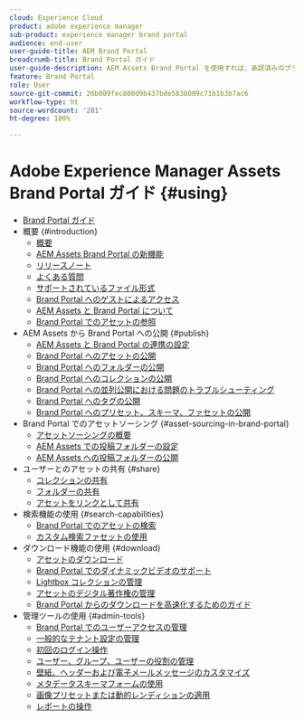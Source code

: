 ```yaml
---
cloud: Experience Cloud
product: adobe experience manager
sub-product: experience manager brand portal
audience: end-user
user-guide-title: AEM Brand Portal
breadcrumb-title: Brand Portal ガイド
user-guide-description: AEM Assets Brand Portal を使用すれば、承認済みのブランドアセットや製品アセットを外部の代理店、パートナー、内部チーム、販売店などへとダウンロードで安全に配布し、マーケティングニーズに応えることができます。
feature: Brand Portal
role: User
source-git-commit: 26b009fec800d9b437bde5838009c71b1b3b7ac6
workflow-type: ht
source-wordcount: '281'
ht-degree: 100%

---
```



# Adobe Experience Manager Assets Brand Portal ガイド {#using}

+ [Brand Portal ガイド](using/home.md)
+ 概要 {#introduction}
   + [概要](using/brand-portal.md)
   + [AEM Assets Brand Portal の新機能](using/whats-new.md)
   + [リリースノート](using/brand-portal-release-notes.md)
   + [よくある質問](using/brand-portal-faqs.md)
   + [サポートされているファイル形式](using/brand-portal-supported-formats.md)
   + [Brand Portal へのゲストによるアクセス](using/guest-access.md)
   + [AEM Assets と Brand Portal について](https://docs.adobe.com/content/help/ja-JP/experience-manager-brand-portal/using/home.html)
   + [Brand Portal でのアセットの参照](using/browse-assets-brand-portal.md)
+ AEM Assets から Brand Portal への公開 {#publish}
   + [AEM Assets と Brand Portal の連携の設定](using/configure-aem-assets-with-brand-portal.md)
   + [Brand Portal へのアセットの公開](https://docs.adobe.com/content/help/ja-JP/experience-manager-65/assets/brandportal/brand-portal-publish-assets.html)
   + [Brand Portal へのフォルダーの公開](https://docs.adobe.com/content/help/ja-JP/experience-manager-65/assets/brandportal/brand-portal-publish-folder.html)
   + [Brand Portal へのコレクションの公開](https://docs.adobe.com/content/help/ja-JP/experience-manager-65/assets/brandportal/brand-portal-publish-collection.html)
   + [Brand Portal への並列公開における問題のトラブルシューティング](using/troubleshoot-parallel-publishing.md)
   + [Brand Portal へのタグの公開](using/brand-portal-publish-tags.md)
   + [Brand Portal へのプリセット、スキーマ、ファセットの公開](using/publish-schema-search-facets-presets.md)
+ Brand Portal でのアセットソーシング {#asset-sourcing-in-brand-portal}
   + [アセットソーシングの概要](using/brand-portal-asset-sourcing.md)
   + [AEM Assets での投稿フォルダーの設定](using/brand-portal-publish-contribution-folder-to-brand-portal.md)
   + [AEM Assets への投稿フォルダーの公開](using/brand-portal-publish-contribution-folder-to-aem-assets.md)
+ ユーザーとのアセットの共有 {#share}
   + [コレクションの共有](using/brand-portal-share-collection.md)
   + [フォルダーの共有](using/brand-portal-sharing-folders.md)
   + [アセットをリンクとして共有](using/brand-portal-link-share.md)
+ 検索機能の使用 {#search-capabilities}
   + [Brand Portal でのアセットの検索](using/brand-portal-searching.md)
   + [カスタム検索ファセットの使用](using/brand-portal-search-facets.md)
+ ダウンロード機能の使用 {#download}
   + [アセットのダウンロード](using/brand-portal-download-assets.md)
   + [Brand Portal でのダイナミックビデオのサポート](using/dynamic-video-brand-portal.md)
   + [Lightbox コレクションの管理](using/brand-portal-light-box.md)
   + [アセットのデジタル著作権の管理](using/manage-digital-rights-of-assets.md)
   + [Brand Portal からのダウンロードを高速化するためのガイド](using/accelerated-download.md)
+ 管理ツールの使用 {#admin-tools}
   + [Brand Portal でのユーザーアクセスの管理](using/access-configurations-brand-portal.md)
   + [一般的なテナント設定の管理](using/brand-portal-general-configuration.md)
   + [初回のログイン操作](using/brand-portal-onboarding.md)
   + [ユーザー、グループ、ユーザーの役割の管理](using/brand-portal-adding-users.md)
   + [壁紙、ヘッダーおよび電子メールメッセージのカスタマイズ](using/brand-portal-branding.md)
   + [メタデータスキーマフォームの使用](using/brand-portal-metadata-schemas.md)
   + [画像プリセットまたは動的レンディションの適用](using/brand-portal-image-presets.md)
   + [レポートの操作](using/brand-portal-reports.md)

